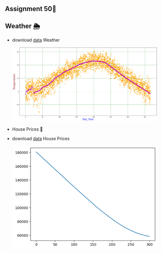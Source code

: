 ## Assignment 50🏡
## Weather  🌦️
  - download <a href='https://github.com/MohamadNematizadeh/Machine-Learning/blob/main/Assignment%2047/weatherHistory%20%F0%9F%8C%A6/data/weatherHistory.csv'>data</a> Weather 

    ![res](https://github.com/MohamadNematizadeh/Machine-Learning/blob/main/Assignment%2050/output/output.png?raw=true)
- House Prices  🏡  
-  download <a href='https://www.kaggle.com/competitions/house-prices-advanced-regression-techniques'>data</a> House Prices 

    ![res](https://github.com/MohamadNematizadeh/Machine-Learning/blob/main/Assignment%2050/output/output_housePrice.png?raw=true)
 
